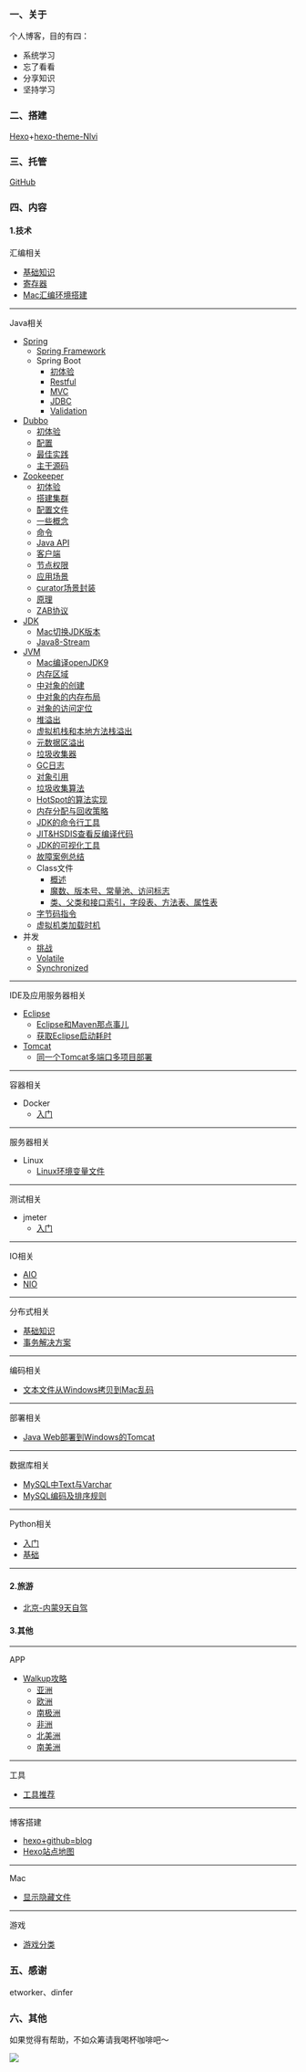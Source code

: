 ### 一、关于

个人博客，目的有四：

* 系统学习
* 忘了看看
* 分享知识
* 坚持学习

### 二、搭建

[Hexo](https://hexo.io/)+[hexo-theme-Nlvi](https://github.com/ColMugX/hexo-theme-Nlvi)

### 三、托管

[GitHub](https://github.com/)

### 四、内容

#### 1.技术

汇编相关

* [基础知识](https://super2bai.github.io/asm/bisis.html)
* [寄存器](https://super2bai.github.io/asm/register.html)
* [Mac汇编环境搭建](https://super2bai.github.io/asm/macEnv.html)

---

Java相关

* [Spring](https://super2bai.github.io/tags/Spring/)
  * [Spring Framework](https://super2bai.github.io/Spring/framework.html)
  * Spring Boot
    * [初体验](https://super2bai.github.io/Spring/first.html)
    * [Restful](https://super2bai.github.io/Spring/REST.html)
    * [MVC](https://super2bai.github.io/Spring/MVC.html)
    * [JDBC](https://super2bai.github.io/Spring/JDBC.html)
    * [Validation](https://super2bai.github.io/Spring/validation.html)
* [Dubbo](https://super2bai.github.io/tags/Dubbo/)
  * [初体验](https://super2bai.github.io/Dubbo/dubbofirst.html)
  * [配置](https://super2bai.github.io/Dubbo/config.html)
  * [最佳实践](https://super2bai.github.io/Dubbo/best.html)
  * [主干源码](https://super2bai.github.io/Dubbo/best.html)
* [Zookeeper](https://super2bai.github.io/tags/Zookeeper/)
  * [初体验](https://super2bai.github.io/zk/start.html)
  * [搭建集群](https://super2bai.github.io/zk/zoos.html)
  * [配置文件](https://super2bai.github.io/zk/config.html)
  * [一些概念](https://super2bai.github.io/zk/concept.html)
  * [命令](https://super2bai.github.io/zk/command.html)
  * [Java API](https://super2bai.github.io/zk/api.html)
  * [客户端](https://super2bai.github.io/zk/client.html)
  * [节点权限](https://super2bai.github.io/zk/node.html)
  * [应用场景](https://super2bai.github.io/zk/situation.html)
  * [curator场景封装](https://super2bai.github.io/zk/interface.html)
  * [原理](https://super2bai.github.io/zk/analyze.html)
  * [ZAB协议](https://super2bai.github.io/zk/ZAB.html)
* [JDK](https://super2bai.github.io/tags/JDK/)
  * [Mac切换JDK版本](https://super2bai.github.io/JDK/jdkVersion.html)
  * [Java8-Stream](https://super2bai.github.io/JDK/stream.html)
* [JVM](https://super2bai.github.io/tags/JVM/)
  * [Mac编译openJDK9](https://super2bai.github.io/JVM/build.html)
  * [内存区域](https://super2bai.github.io/JVM/memory.html)
  * [中对象的创建](https://super2bai.github.io/JVM/create.html)
  * [中对象的内存布局](https://super2bai.github.io/JVM/layout.html)
  * [对象的访问定位](https://super2bai.github.io/JVM/position.html)
  * [堆溢出](https://super2bai.github.io/JVM/heap.html)
  * [虚拟机栈和本地方法栈溢出](https://super2bai.github.io/JVM/stack.html)
  * [元数据区溢出](https://super2bai.github.io/JVM/metaspace.html)
  * [垃圾收集器](https://super2bai.github.io/JVM/GC.html)
  * [GC日志](https://super2bai.github.io/JVM/GCLog.html)
  * [对象引用](https://super2bai.github.io/JVM/reference.html)
  * [垃圾收集算法](https://super2bai.github.io/JVM/gcAlgo.html)
  * [HotSpot的算法实现](https://super2bai.github.io/JVM/GCAlgoImpl.html)
  * [内存分配与回收策略](https://super2bai.github.io/JVM/memStrategy.html)
  * [JDK的命令行工具](https://super2bai.github.io/JVM/cmdTools.html)
  * [JIT&HSDIS查看反编译代码](https://super2bai.github.io/JVM/decompile.html)
  * [JDK的可视化工具](https://super2bai.github.io/JVM/tool.html)
  * [故障案例总结](https://super2bai.github.io/JVM/problem.html)
  * Class文件
    * [概述](https://super2bai.github.io/JVM/classSummary.html)
    * [魔数、版本号、常量池、访问标志](https://super2bai.github.io/JVM/classDetail1.html)
    * [类、父类和接口索引，字段表、方法表、属性表](https://super2bai.github.io/JVM/classDetail2.html)
  * [字节码指令](https://super2bai.github.io/JVM/bytecode.html)
  * [虚拟机类加载时机](https://super2bai.github.io/JVM/clzloadtime.html)
* 并发
  * [挑战](https://super2bai.github.io/concurrent/challenge.html)
  * [Volatile](https://super2bai.github.io/concurrent/volatile.html)
  * [Synchronized](https://super2bai.github.io/concurrent/synchronized.html)

---

IDE及应用服务器相关

* [Eclipse](https://super2bai.github.io/tags/Eclipse/)
  * [Eclipse和Maven那点事儿](https://super2bai.github.io/Eclipse/Maven.html)
  * [获取Eclipse启动耗时](https://super2bai.github.io/Eclipse/plugin.html)
* [Tomcat](https://super2bai.github.io/tags/Tomcat/)
  * [同一个Tomcat多端口多项目部署](https://super2bai.github.io/deploy/Tomcat.html)

---

容器相关

* Docker
  * [入门](https://super2bai.github.io/Docker/start.html)

---

服务器相关

* Linux
  * [Linux环境变量文件](https://super2bai.github.io/Linux/varFile.html)

---

测试相关

* jmeter
  * [入门](https://super2bai.github.io/jmeter/start.html)

---

IO相关

* [AIO](https://super2bai.github.io/IO/AIO.html)
* [NIO](https://super2bai.github.io/IO/NIO.html)

---

分布式相关

* [基础知识](https://super2bai.github.io/distributed/basic.html)
* [事务解决方案](https://super2bai.github.io/distributed/solution.html)

---

编码相关

* [文本文件从Windows拷贝到Mac乱码](https://super2bai.github.io/codec/w2m.html)

---

部署相关

* [Java Web部署到Windows的Tomcat](https://super2bai.github.io/deploy/windows.html)

---

数据库相关

* [MySQL中Text与Varchar](https://super2bai.github.io/MySQL/fieldType.html)
* [MySQL编码及排序规则](https://super2bai.github.io/MySQL/sort.html)

---

Python相关

* [入门](https://super2bai.github.io/Python/start.html)
* [基础](https://super2bai.github.io/Python/basis.html)

---

#### 2.旅游

* [北京-内蒙9天自驾](https://super2bai.github.io/travel/IM.html)

#### 3.其他

---

APP

- [Walkup攻略](https://super2bai.github.io/tags/walkup/)
  - [亚洲](https://super2bai.github.io/walkup/Asia.html)
  - [欧洲](https://super2bai.github.io/walkup/Europe.html)
  - [南极洲](https://super2bai.github.io/walkup/Antarctica.html)
  - [非洲](https://super2bai.github.io/walkup/Africa.html)
  - [北美洲](https://super2bai.github.io/walkup/NA.html)
  - [南美洲](https://super2bai.github.io/walkup/SA.html)

---

工具

* [工具推荐](https://super2bai.github.io/tool/recommend.html)

---

博客搭建

* [hexo+github=blog](https://super2bai.github.io/GHPages/blog.html)
* [Hexo站点地图](https://super2bai.github.io/GHPages/sitemap.html)

---

Mac

* [显示隐藏文件](https://super2bai.github.io/mac/showHide.html)

---

游戏

* [游戏分类](https://super2bai.github.io/game/type.html)



### 五、感谢

etworker、dinfer

### 六、其他

如果觉得有帮助，不如众筹请我喝杯咖啡吧～

![](https://wx3.sinaimg.cn/mw690/8c564d2aly1ftkt83thjlj20o60skjzn.jpg)
